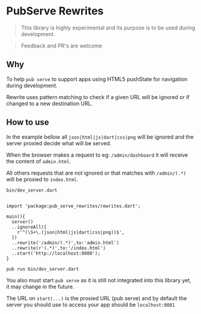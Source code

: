 # PubServe Rewrites

> This library is highly experimental and its purpose is to be used during development.

> Feedback and PR's are welcome


## Why
To help `pub serve` to support apps using HTML5 pushState for navigation during development.

Rewrite uses pattern matching to check if a given URL will be ignored or if changed to a new destination URL.

## How to use
In the example bellow all `json|html|js|dart|css|png` will be ignored and the server proxied decide what will be served.

When the browser makes a request to eg: `/admin/dashboard` it will receive the content of `admin.html`.

All others requests that are not ignored or that matches with `/admin/(.*)` will be proxied to `index.html`.

`bin/dev_server.dart`

```

import 'package:pub_serve_rewrites/rewrites.dart';

main(){
  server()
  ..ignoreAll([
    r'^(\S+\.(json|html|js|dart|css|png))$',
  ])
  ..rewrite('/admin/(.*)',to:'admin.html')
  ..rewrite(r'(.*)',to:'/index.html')
  ..start('http://localhost:8080');
}
```

`pub run bin/dev_server.dart`

You also must start `pub serve` as it is still not integrated into this library yet,
it may change in the future.

The URL on `start(...)` is the proxied URL (pub serve) and by default the server you should use to access your app should be `localhost:8081`
